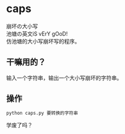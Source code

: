 # caps
崩坏の大小写  
池塘の英文iS vErY gOoD!  
仿池塘的大小写崩坏写的程序。  

## 干嘛用的？  
输入一个字符串，输出一个大小写崩坏的字符串。

## 操作
```bash
python caps.py 要转换的字符串
```

学废了吗？
